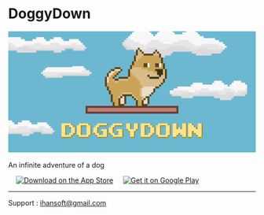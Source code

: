 # DoggyDown

<img src="DoggyDownGraphicImage.png" alt="DoggyDown Graphic Image"/>

An infinite adventure of a dog

<div style='vertical-align: middle;'>
<span style='padding: 16px'><a href='https://apps.apple.com/app/doggydown/id1511681447'><img alt='Download on the App Store' src='https://upload.wikimedia.org/wikipedia/commons/3/3c/Download_on_the_App_Store_Badge.svg' width='208'/></a></span> <a href='https://play.google.com/store/apps/details?id=com.iHan.DoggyDown&pcampaignid=pcampaignidMKT-Other-global-all-co-prtnr-py-PartBadge-Mar2515-1'><img alt='Get it on Google Play' src='https://play.google.com/intl/en_us/badges/static/images/badges/en_badge_web_generic.png' width='240'/></a>
</div>

---

Support : ihansoft@gmail.com
